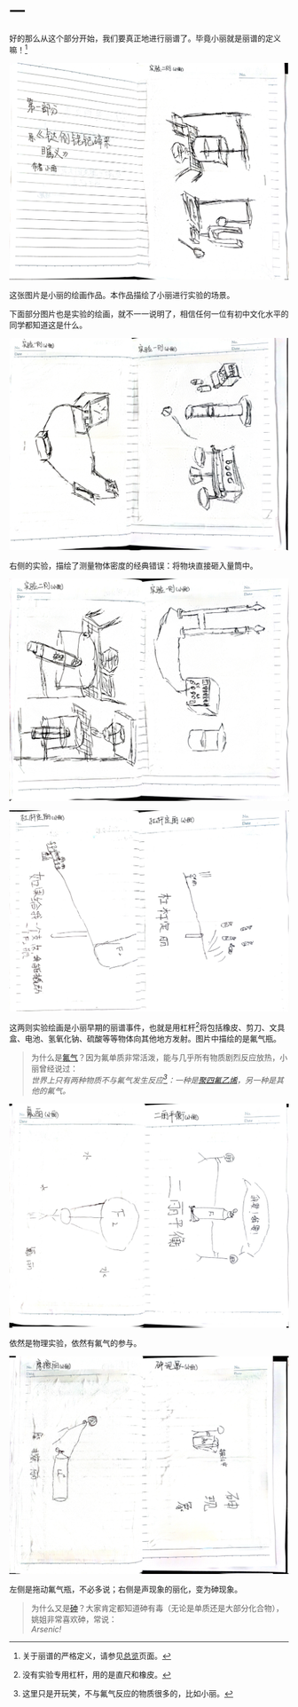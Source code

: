 # 一

好的那么从这个部分开始，我们要真正地进行丽谱了。毕竟小丽就是丽谱的定义嘛！[^1]

![](../../dataset/xiaoli/1.jpg)

这张图片是小丽的绘画作品。本作品描绘了小丽进行实验的场景。

下面部分图片也是实验的绘画，就不一一说明了，相信任何一位有初中文化水平的同学都知道这是什么。

![](../../dataset/xiaoli/2.jpg)

右侧的实验，描绘了测量物体密度的经典错误：将物块直接砸入量筒中。

![](../../dataset/xiaoli/3.jpg)

![](../../dataset/xiaoli/4.jpg)

这两则实验绘画是小丽早期的丽谱事件，也就是用杠杆[^2]将包括橡皮、剪刀、文具盒、电池、氢氧化钠、硫酸等等物体向其他地方发射。图片中描绘的是氟气瓶。

> 为什么是[氟气](https://zh.wikipedia.org/zh-cn/%E6%B0%9F%E6%B0%94)？因为氟单质非常活泼，能与几乎所有物质剧烈反应放热，小丽曾经说过：  
*世界上只有两种物质不与氟气发生反应[^3]：一种是[聚四氟乙烯](https://zh.wikipedia.org/zh-cn/%E8%81%9A%E5%9B%9B%E6%B0%9F%E4%B9%99%E7%83%AF)，另一种是其他的氟气。*


![](../../dataset/xiaoli/5.jpg)

依然是物理实验，依然有氟气的参与。

![](../../dataset/xiaoli/6.jpg)

左侧是拖动氟气瓶，不必多说；右侧是声现象的丽化，变为砷现象。

> 为什么又是[砷](https://zh.wikipedia.org/zh-cn/%E7%A0%B7)？大家肯定都知道砷有毒（无论是单质还是大部分化合物），姚姐非常喜欢砷，常说：  
*Arsenic!*

[^1]: 关于丽谱的严格定义，请参见[总览](../index.md)页面。

[^2]: 没有实验专用杠杆，用的是直尺和橡皮。

[^3]: 这里只是开玩笑，不与氟气反应的物质很多的，比如小丽。
